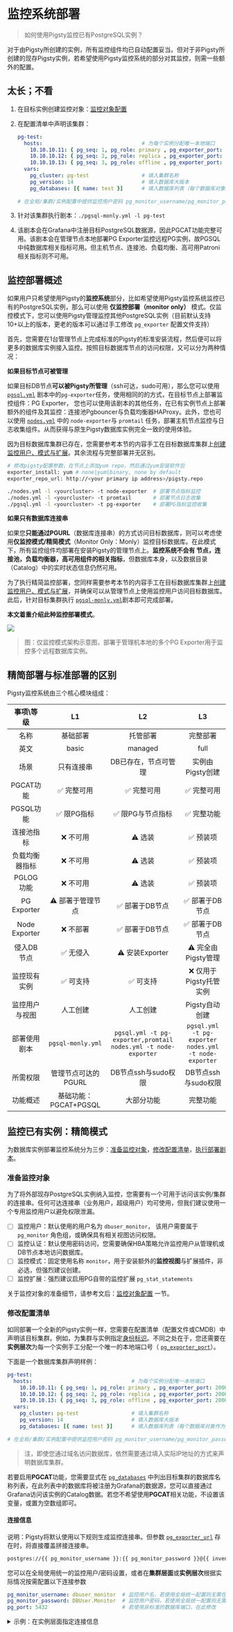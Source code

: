 # 监控系统部署

> 如何使用Pigsty监控已有PostgreSQL实例？

对于由Pigsty所创建的实例，所有监控组件均已自动配置妥当。但对于非Pigsty所创建的现存Pigsty实例，若希望使用Pigsty监控系统的部分对其监控，则需一些额外的配置。



## 太长；不看

1. 在目标实例创建监控对象：[监控对象配置](#监控对象配置) 

2. 在配置清单中声明该集群：

   ```yaml
   pg-test:
     hosts:                                # 为每个实例分配唯一本地端口
       10.10.10.11: { pg_seq: 1, pg_role: primary , pg_exporter_port: 20001}
       10.10.10.12: { pg_seq: 2, pg_role: replica , pg_exporter_port: 20002}
       10.10.10.13: { pg_seq: 3, pg_role: offline , pg_exporter_port: 20003}
     vars:
       pg_cluster: pg-test                 # 填入集群名称
       pg_version: 14                      # 填入数据库大版本
       pg_databases: [{ name: test }]      # 填入数据库列表（每个数据库对象作为一个数组元素）
       
   # 在全局/集群/实例配置中提供监控用户密码 pg_monitor_username/pg_monitor_password
   ```

3. 针对该集群执行剧本：`./pgsql-monly.yml -l pg-test`

4. 该剧本会在Grafana中注册目标PostgreSQL数据源，因此PGCAT功能完整可用。该剧本会在管理节点本地部署PG Exporter监控远程PG实例，故PGSQL中纯数据库相关指标可用。但主机节点、连接池、负载均衡、高可用Patroni相关指标则不可用。



## 监控部署概述

如果用户只希望使用Pigsty的**监控系统**部分，比如希望使用Pigsty监控系统监控已有的PostgreSQL实例，那么可以使用 **仅监控部署（monitor only）** 模式。仅监控模式下，您可以使用Pigsty管理监控其他PostgreSQL实例（目前默认支持10+以上的版本，更老的版本可以通过手工修改 `pg_exporter` 配置文件支持）

首先，您需要在1台管理节点上完成标准的Pigsty的标准安装流程，然后便可以将更多的数据库实例接入监控。按照目标数据库节点的访问权限，又可以分为两种情况：



**如果目标节点可被管理**

如果目标DB节点**可以被Pigsty所管理**（ssh可达，sudo可用），那么您可以使用 [`pgsql.yml`](p-pgsql.md) 剧本中的`pg-exporter`任务，使用相同的的方式，在目标节点上部署监控组件：PG Exporter， 您也可以使用该剧本的其他任务，在已有实例节点上部署额外的组件及其监控：连接池Pgbouncer与负载均衡器HAProxy。此外，您也可以使用 [`nodes.yml`](p-nodes.yml#nodes) 中的 `node-exporter`与 `promtail` 任务，部署主机节点监控与日志收集组件。从而获得与原生Pigsty数据库实例完全一致的使用体验。

因为目标数据库集群已存在，您需要参考本节的内容手工在目标数据库集群上[创建监控用户、模式与扩展](#监控对象配置)。其余流程与完整部署并无区别。

```bash
# 修改pigsty配置参数，在节点上添加yum repo，然后通过yum安装软件包
exporter_install: yum # none|yum|binary, none by default
exporter_repo_url: http://<your primary ip address>/pigsty.repo

./nodes.yml -l <yourcluster> -t node-exporter  # 部署节点指标监控
./nodes.yml -l <yourcluster> -t promtail       # 部署节点日志收集
./pgsql.yml -l <yourcluster> -t pg-exporter    # 部署PG指标监控收集
```





**如果只有数据库连接串**

如果您**只能通过PGURL**（数据库连接串）的方式访问目标数据库，则可以考虑使用**仅监控模式/精简模式**（Monitor Only：Monly）监控目标数据库。在此模式下，所有监控组件均部署在安装Pigsty的管理节点上。**监控系统不会有 节点，连接池，负载均衡器，高可用组件的相关指标**，但数据库本身，以及数据目录（Catalog）中的实时状态信息仍然可用。

为了执行精简监控部署，您同样需要参考本节的内容手工在目标数据库集群上[创建监控用户、模式与扩展](#监控对象配置)，并确保可以从管理节点上使用监控用户访问目标数据库。此后，针对目标集群执行 [`pgsql-monly.yml`](p-pgsql.md#pgsql-monly)剧本即可完成部署。

**本文着重介绍此种监控部署模式**。



![](../_media/monly.svg)

> 图：仅监控模式架构示意图，部署于管理机本地的多个PG Exporter用于监控多个远程数据库实例。



## 精简部署与标准部署的区别

Pigsty监控系统由三个核心模块组成：

|   事项\等级    |          L1           |                              L2                              |                              L3                              |
| :------------: | :-------------------: | :----------------------------------------------------------: | :----------------------------------------------------------: |
|      名称      |       基础部署        |                           托管部署                           |                           完整部署                           |
|      英文      |         basic         |                           managed                            |                             full                             |
|      场景      |      只有连接串       |                     DB已存在，节点可管理                     |                       实例由Pigsty创建                       |
|   PGCAT功能    |      ✅ 完整可用       |                          ✅ 完整可用                          |                          ✅ 完整可用                          |
|   PGSQL功能    |      ✅ 限PG指标       |                       ✅ 限PG与节点指标                       |                          ✅ 完整功能                          |
|   连接池指标   |       ❌ 不可用        |                            ⚠️ 选装                            |                           ✅ 预装项                           |
| 负载均衡器指标 |       ❌ 不可用        |                            ⚠️ 选装                            |                           ✅ 预装项                           |
|   PGLOG功能    |       ❌ 不可用        |                            ⚠️ 选装                            |                           ✅ 预装项                           |
|  PG Exporter   |   ⚠️ 部署于管理节点    |                        ✅ 部署于DB节点                        |                        ✅ 部署于DB节点                        |
| Node Exporter  |       ❌ 不部署        |                        ✅ 部署于DB节点                        |                        ✅ 部署于DB节点                        |
|   侵入DB节点   |       ✅ 无侵入        |                        ⚠️ 安装Exporter                        |                      ⚠️ 完全由Pigsty管理                      |
|  监控现有实例  |       ✅ 可支持        |                           ✅ 可支持                           |                    ❌ 仅用于Pigsty托管实例                    |
| 监控用户与视图 |       人工创建        |                           人工创建                           |                        Pigsty自动创建                        |
|  部署使用剧本  |   `pgsql-monly.yml`   | `pgsql.yml -t pg-exporter,promtail`<br />`nodes.yml -t node-exporter` | `pgsql.yml -t pg-exporter`<br />`nodes.yml -t node-exporter` |
|    所需权限    |  管理节点可达的PGURL  |                     DB节点ssh与sudo权限                      |                     DB节点ssh与sudo权限                      |
|    功能概述    | 基础功能：PGCAT+PGSQL |                          大部分功能                          |                           完整功能                           |









## 监控已有实例：精简模式

为数据库实例部署监控系统分为三步：[准备监控对象](#准备监控对象)，[修改配置清单](#修改配置清单)，[执行部署剧本](#执行部署剧本)。



### 准备监控对象

为了将外部现存PostgreSQL实例纳入监控，您需要有一个可用于访问该实例/集群的连接串。任何可达连接串（业务用户，超级用户）均可使用，但我们建议使用一个专用监控用户以避免权限泄漏。

- [ ] 监控用户：默认使用的用户名为 `dbuser_monitor`， 该用户需要属于 `pg_monitor` 角色组，或确保具有相关视图访问权限。
- [ ] 监控认证：默认使用密码访问，您需要确保HBA策略允许监控用户从管理机或DB节点本地访问数据库。
- [ ] 监控模式：固定使用名称 `monitor`，用于安装额外的**监控视图**与扩展插件，非必选，但强烈建议创建。
- [ ] 监控扩展：强烈建议启用PG自带的监控扩展 `pg_stat_statements`

关于监控对象的准备细节，请参考文后：[监控对象配置](#监控对象配置) 一节。




### 修改配置清单

如同部署一个全新的Pigsty实例一样，您需要在配置清单（配置文件或CMDB）中声明该目标集群。例如，为集群与实例指定[身份标识](v-config.md#身份参数)。不同之处在于，您还需要在**实例层次**为每一个实例手工分配一个唯一的本地端口号（ [`pg_exporter_port`](v-pgsql.md#pg_exporter_port)）。

下面是一个数据库集群声明样例：

```yaml
pg-test:
  hosts:                                # 为每个实例分配唯一本地端口
    10.10.10.11: { pg_seq: 1, pg_role: primary , pg_exporter_port: 20001}
    10.10.10.12: { pg_seq: 2, pg_role: replica , pg_exporter_port: 20002}
    10.10.10.13: { pg_seq: 3, pg_role: offline , pg_exporter_port: 20003}
  vars:
    pg_cluster: pg-test                 # 填入集群名称
    pg_version: 14                      # 填入数据库大版本
    pg_databases: [{ name: test }]      # 填入数据库列表（每个数据库对象作为一个数组元素）
    
# 在全局/集群/实例配置中提供监控用户密码 pg_monitor_username/pg_monitor_password
```

> 注，即使您通过域名访问数据库，依然需要通过填入实际IP地址的方式来声明数据库集群。

若要启用**PGCAT**功能，您需要显式在 [`pg_databases`](v-pgsql.md#pg_databases) 中列出目标集群的数据库名称列表，在此列表中的数据库将被注册为Grafana的数据源，您可以直接通过Grafana访问该实例的Catalog数据。若您不希望使用**PGCAT**相关功能，不设置该变量，或置为空数组即可。



#### 连接信息

说明：Pigsty将默认使用以下规则生成监控连接串。但参数 [`pg_exporter_url`](v-pgsql.md#pg_exporter_url) 存在时，将直接覆盖拼接连接串。

```bash
postgres://{{ pg_monitor_username }}:{{ pg_monitor_password }}@{{ inventory_hostname }}:{{ pg_port }}/postgres?sslmode=disable
```

您可以在全局使用统一的监控用户/密码设置，或者在**集群层面**或**实例层次**根据实际情况按需配置以下连接参数

```yaml
pg_monitor_username: dbuser_monitor  # 监控用户名，若使用全局统一配置则无需在此配置
pg_monitor_password: DBUser.Monitor  # 监控用户密码，若使用全局统一配置则无需在此配置
pg_port: 5432                        # 若使用非标准的数据库端口，在此修改
```

<details><summary>示例：在实例层面指定连接信息</summary>


```yaml
pg-test:
  hosts:                                # 直接为实例指定访问URL
    10.10.10.11: 
      pg_seq: 1
      pg_role: primary
      pg_exporter_port: 20001
      pg_monitor_username: monitor_user1
      pg_monitor_password: monitor_pass1
    10.10.10.12: 
      pg_seq: 2
      pg_role: replica
      pg_exporter_port: 20002           # 直接指定 pg_exporter_url
      pg_exporter_url: 'postgres://someuser:pass@rds.pg.hongkong.xxx:5432/postgres?sslmode=disable''
    10.10.10.13: 
      pg_seq: 3
      pg_role: offline
      pg_exporter_port: 20003
      pg_monitor_username: monitor_user3
      pg_monitor_password: monitor_pass3
  vars:
    pg_cluster: pg-test                 # 填入集群名称
    pg_version: 14                      # 填入数据库大版本
    pg_databases: [{ name: test }]      # 填入数据库列表（每个数据库对象作为一个数组元素）
```



### 执行部署剧本

集群声明完成后，将其纳入监控非常简单，在管理节点上针对目标集群使用剧本 [`pgsql-monly.yml`](p-pgsql.md#pgsql-monly) 即可：

```bash
./pgsql-monly.yml -l <cluster>     # 在指定集群上完成监控部署
```





---------------------

## 监控对象配置

### 监控用户

以Pigsty默认使用的监控用户`dbuser_monitor`为例，在目标数据库集群创建以下用户。

```sql
CREATE USER dbuser_monitor;
GRANT pg_monitor TO dbuser_monitor;
COMMENT ON ROLE dbuser_monitor IS 'system monitor user';
ALTER USER dbuser_monitor SET log_min_duration_statement = 1000;
ALTER USER dbuser_monitor PASSWORD 'DBUser.Monitor'; -- 按需修改监控用户密码（建议修改！！）
```

请注意，这里创建的监控用户与密码需要与 [`pg_monitor_username`](v-pgsql.md#pg_monitor_username)与[`pg_monitor_password`](v-pgsql.md#pg_monitor_password) 保持一致。

配置数据库 `pg_hba.conf` 文件，添加以下规则以允许监控用户从本地，以及管理机使用密码访问数据库。

```ini
# allow local role monitor with password
local   all  dbuser_monitor                    md5
host    all  dbuser_monitor  127.0.0.1/32      md5
host    all  dbuser_monitor  <管理机器IP地址>/32 md5
```



### 监控模式

监控模式与扩展是**可选项**，即使没有，Pigsty监控系统的主体也可以正常工作，但我们强烈建议创建监控模式，并至少启用PG官方自带的 `pg_stat_statements`，该扩展提供了关于查询性能的重要数据。注意：该扩展必须列入数据库参数`shared_preload_libraries` 中方可生效，修改该参数需要重启数据库。

创建扩展模式：

```sql
CREATE SCHEMA IF NOT EXISTS monitor;               -- 创建监控专用模式
GRANT USAGE ON SCHEMA monitor TO dbuser_monitor;   -- 允许监控用户使用
```

### 监控扩展

创建扩展插件：

```sql
-- 强烈建议启用 pg_stat_statements 扩展
CREATE EXTENSION IF NOT EXISTS "pg_stat_statements" WITH SCHEMA "monitor"; 

-- 可选的其他扩展
CREATE EXTENSION IF NOT EXISTS "pgstattuple" WITH SCHEMA "monitor";
CREATE EXTENSION IF NOT EXISTS "pg_qualstats" WITH SCHEMA "monitor";
CREATE EXTENSION IF NOT EXISTS "pg_buffercache" WITH SCHEMA "monitor";
CREATE EXTENSION IF NOT EXISTS "pageinspect" WITH SCHEMA "monitor";
CREATE EXTENSION IF NOT EXISTS "pg_prewarm" WITH SCHEMA "monitor";
CREATE EXTENSION IF NOT EXISTS "pg_visibility" WITH SCHEMA "monitor";
CREATE EXTENSION IF NOT EXISTS "pg_freespacemap" WITH SCHEMA "monitor";
```

### 监控视图

监控视图提供了若干常用的预处理结果，并对某些需要高权限的监控指标进行权限封装（例如共享内存分配），便于查询与使用。强烈建议在所有需要监控的数据库中创建

<details><summary>监控模式与监控视图定义</summary>

```sql
--==================================================================--
--                            Monitor Schema                        --
--==================================================================--

----------------------------------------------------------------------
-- cleanse
----------------------------------------------------------------------
CREATE SCHEMA IF NOT EXISTS monitor;
GRANT USAGE ON SCHEMA monitor TO dbuser_monitor;
GRANT USAGE ON SCHEMA monitor TO "{{ pg_admin_username }}";
GRANT USAGE ON SCHEMA monitor TO "{{ pg_replication_username }}";

--==================================================================--
--                            Monitor Views                         --
--==================================================================--

----------------------------------------------------------------------
-- Table bloat estimate : monitor.pg_table_bloat
----------------------------------------------------------------------
DROP VIEW IF EXISTS monitor.pg_table_bloat CASCADE;
CREATE OR REPLACE VIEW monitor.pg_table_bloat AS
SELECT CURRENT_CATALOG AS datname, nspname, relname , tblid , bs * tblpages AS size,
       CASE WHEN tblpages - est_tblpages_ff > 0 THEN (tblpages - est_tblpages_ff)/tblpages::FLOAT ELSE 0 END AS ratio
FROM (
         SELECT ceil( reltuples / ( (bs-page_hdr)*fillfactor/(tpl_size*100) ) ) + ceil( toasttuples / 4 ) AS est_tblpages_ff,
                tblpages, fillfactor, bs, tblid, nspname, relname, is_na
         FROM (
                  SELECT
                      ( 4 + tpl_hdr_size + tpl_data_size + (2 * ma)
                          - CASE WHEN tpl_hdr_size % ma = 0 THEN ma ELSE tpl_hdr_size % ma END
                          - CASE WHEN ceil(tpl_data_size)::INT % ma = 0 THEN ma ELSE ceil(tpl_data_size)::INT % ma END
                          ) AS tpl_size, (heappages + toastpages) AS tblpages, heappages,
                      toastpages, reltuples, toasttuples, bs, page_hdr, tblid, nspname, relname, fillfactor, is_na
                  FROM (
                           SELECT
                               tbl.oid AS tblid, ns.nspname , tbl.relname, tbl.reltuples,
                               tbl.relpages AS heappages, coalesce(toast.relpages, 0) AS toastpages,
                               coalesce(toast.reltuples, 0) AS toasttuples,
                               coalesce(substring(array_to_string(tbl.reloptions, ' ') FROM 'fillfactor=([0-9]+)')::smallint, 100) AS fillfactor,
                               current_setting('block_size')::numeric AS bs,
                               CASE WHEN version()~'mingw32' OR version()~'64-bit|x86_64|ppc64|ia64|amd64' THEN 8 ELSE 4 END AS ma,
                               24 AS page_hdr,
                               23 + CASE WHEN MAX(coalesce(s.null_frac,0)) > 0 THEN ( 7 + count(s.attname) ) / 8 ELSE 0::int END
                                   + CASE WHEN bool_or(att.attname = 'oid' and att.attnum < 0) THEN 4 ELSE 0 END AS tpl_hdr_size,
                               sum( (1-coalesce(s.null_frac, 0)) * coalesce(s.avg_width, 0) ) AS tpl_data_size,
                               bool_or(att.atttypid = 'pg_catalog.name'::regtype)
                                   OR sum(CASE WHEN att.attnum > 0 THEN 1 ELSE 0 END) <> count(s.attname) AS is_na
                           FROM pg_attribute AS att
                                    JOIN pg_class AS tbl ON att.attrelid = tbl.oid
                                    JOIN pg_namespace AS ns ON ns.oid = tbl.relnamespace
                                    LEFT JOIN pg_stats AS s ON s.schemaname=ns.nspname AND s.tablename = tbl.relname AND s.inherited=false AND s.attname=att.attname
                                    LEFT JOIN pg_class AS toast ON tbl.reltoastrelid = toast.oid
                           WHERE NOT att.attisdropped AND tbl.relkind = 'r' AND nspname NOT IN ('pg_catalog','information_schema')
                           GROUP BY 1,2,3,4,5,6,7,8,9,10
                       ) AS s
              ) AS s2
     ) AS s3
WHERE NOT is_na;
COMMENT ON VIEW monitor.pg_table_bloat IS 'postgres table bloat estimate';

----------------------------------------------------------------------
-- Index bloat estimate : monitor.pg_index_bloat
----------------------------------------------------------------------
DROP VIEW IF EXISTS monitor.pg_index_bloat CASCADE;
CREATE OR REPLACE VIEW monitor.pg_index_bloat AS
SELECT CURRENT_CATALOG AS datname, nspname, idxname AS relname, tblid, idxid, relpages::BIGINT * bs AS size,
       COALESCE((relpages - ( reltuples * (6 + ma - (CASE WHEN index_tuple_hdr % ma = 0 THEN ma ELSE index_tuple_hdr % ma END)
                                               + nulldatawidth + ma - (CASE WHEN nulldatawidth % ma = 0 THEN ma ELSE nulldatawidth % ma END))
                                  / (bs - pagehdr)::FLOAT  + 1 )), 0) / relpages::FLOAT AS ratio
FROM (
         SELECT nspname,idxname,indrelid AS tblid,indexrelid AS idxid,
                reltuples,relpages,
                current_setting('block_size')::INTEGER                                                               AS bs,
                (CASE WHEN version() ~ 'mingw32' OR version() ~ '64-bit|x86_64|ppc64|ia64|amd64' THEN 8 ELSE 4 END)  AS ma,
                24                                                                                                   AS pagehdr,
                (CASE WHEN max(COALESCE(pg_stats.null_frac, 0)) = 0 THEN 2 ELSE 6 END)                               AS index_tuple_hdr,
                sum((1.0 - COALESCE(pg_stats.null_frac, 0.0)) *
                    COALESCE(pg_stats.avg_width, 1024))::INTEGER                                                     AS nulldatawidth
         FROM pg_attribute
                  JOIN (
             SELECT pg_namespace.nspname,
                    ic.relname                                                   AS idxname,
                    ic.reltuples,
                    ic.relpages,
                    pg_index.indrelid,
                    pg_index.indexrelid,
                    tc.relname                                                   AS tablename,
                    regexp_split_to_table(pg_index.indkey::TEXT, ' ') :: INTEGER AS attnum,
                    pg_index.indexrelid                                          AS index_oid
             FROM pg_index
                      JOIN pg_class ic ON pg_index.indexrelid = ic.oid
                      JOIN pg_class tc ON pg_index.indrelid = tc.oid
                      JOIN pg_namespace ON pg_namespace.oid = ic.relnamespace
                      JOIN pg_am ON ic.relam = pg_am.oid
             WHERE pg_am.amname = 'btree' AND ic.relpages > 0 AND nspname NOT IN ('pg_catalog', 'information_schema')
         ) ind_atts ON pg_attribute.attrelid = ind_atts.indexrelid AND pg_attribute.attnum = ind_atts.attnum
                  JOIN pg_stats ON pg_stats.schemaname = ind_atts.nspname
             AND ((pg_stats.tablename = ind_atts.tablename AND pg_stats.attname = pg_get_indexdef(pg_attribute.attrelid, pg_attribute.attnum, TRUE))
                 OR (pg_stats.tablename = ind_atts.idxname AND pg_stats.attname = pg_attribute.attname))
         WHERE pg_attribute.attnum > 0
         GROUP BY 1, 2, 3, 4, 5, 6
     ) est;
COMMENT ON VIEW monitor.pg_index_bloat IS 'postgres index bloat estimate (btree-only)';


----------------------------------------------------------------------
-- Relation Bloat : monitor.pg_bloat
----------------------------------------------------------------------
DROP VIEW IF EXISTS monitor.pg_bloat CASCADE;
CREATE OR REPLACE VIEW monitor.pg_bloat AS
SELECT coalesce(ib.datname, tb.datname)                                                   AS datname,
       coalesce(ib.nspname, tb.nspname)                                                   AS nspname,
       coalesce(ib.tblid, tb.tblid)                                                       AS tblid,
       coalesce(tb.nspname || '.' || tb.relname, ib.nspname || '.' || ib.tblid::RegClass) AS tblname,
       tb.size                                                                            AS tbl_size,
       CASE WHEN tb.ratio < 0 THEN 0 ELSE round(tb.ratio::NUMERIC, 6) END                 AS tbl_ratio,
       (tb.size * (CASE WHEN tb.ratio < 0 THEN 0 ELSE tb.ratio::NUMERIC END)) ::BIGINT    AS tbl_wasted,
       ib.idxid,
       ib.nspname || '.' || ib.relname                                                    AS idxname,
       ib.size                                                                            AS idx_size,
       CASE WHEN ib.ratio < 0 THEN 0 ELSE round(ib.ratio::NUMERIC, 5) END                 AS idx_ratio,
       (ib.size * (CASE WHEN ib.ratio < 0 THEN 0 ELSE ib.ratio::NUMERIC END)) ::BIGINT    AS idx_wasted
FROM monitor.pg_index_bloat ib
         FULL OUTER JOIN monitor.pg_table_bloat tb ON ib.tblid = tb.tblid;

COMMENT ON VIEW monitor.pg_bloat IS 'postgres relation bloat detail';


----------------------------------------------------------------------
-- monitor.pg_index_bloat_human
----------------------------------------------------------------------
DROP VIEW IF EXISTS monitor.pg_index_bloat_human CASCADE;
CREATE OR REPLACE VIEW monitor.pg_index_bloat_human AS
SELECT idxname                            AS name,
       tblname,
       idx_wasted                         AS wasted,
       pg_size_pretty(idx_size)           AS idx_size,
       round(100 * idx_ratio::NUMERIC, 2) AS idx_ratio,
       pg_size_pretty(idx_wasted)         AS idx_wasted,
       pg_size_pretty(tbl_size)           AS tbl_size,
       round(100 * tbl_ratio::NUMERIC, 2) AS tbl_ratio,
       pg_size_pretty(tbl_wasted)         AS tbl_wasted
FROM monitor.pg_bloat
WHERE idxname IS NOT NULL;
COMMENT ON VIEW monitor.pg_index_bloat_human IS 'postgres index bloat info in human-readable format';

----------------------------------------------------------------------
-- monitor.pg_table_bloat_human
----------------------------------------------------------------------
DROP VIEW IF EXISTS monitor.pg_table_bloat_human CASCADE;
CREATE OR REPLACE VIEW monitor.pg_table_bloat_human AS
SELECT tblname                                          AS name,
       idx_wasted + tbl_wasted                          AS wasted,
       pg_size_pretty(idx_wasted + tbl_wasted)          AS all_wasted,
       pg_size_pretty(tbl_wasted)                       AS tbl_wasted,
       pg_size_pretty(tbl_size)                         AS tbl_size,
       tbl_ratio,
       pg_size_pretty(idx_wasted)                       AS idx_wasted,
       pg_size_pretty(idx_size)                         AS idx_size,
       round(idx_wasted::NUMERIC * 100.0 / idx_size, 2) AS idx_ratio
FROM (SELECT datname,
             nspname,
             tblname,
             coalesce(max(tbl_wasted), 0)                         AS tbl_wasted,
             coalesce(max(tbl_size), 1)                           AS tbl_size,
             round(100 * coalesce(max(tbl_ratio), 0)::NUMERIC, 2) AS tbl_ratio,
             coalesce(sum(idx_wasted), 0)                         AS idx_wasted,
             coalesce(sum(idx_size), 1)                           AS idx_size
      FROM monitor.pg_bloat
      WHERE tblname IS NOT NULL
      GROUP BY 1, 2, 3
     ) d;
COMMENT ON VIEW monitor.pg_table_bloat_human IS 'postgres table bloat info in human-readable format';



----------------------------------------------------------------------
-- Activity Overview: monitor.pg_session
----------------------------------------------------------------------
DROP VIEW IF EXISTS monitor.pg_session CASCADE;
CREATE OR REPLACE VIEW monitor.pg_session AS
SELECT coalesce(datname, 'all') AS datname, numbackends, active, idle, ixact, max_duration, max_tx_duration, max_conn_duration
FROM (
         SELECT datname,
                count(*)                                         AS numbackends,
                count(*) FILTER ( WHERE state = 'active' )       AS active,
                count(*) FILTER ( WHERE state = 'idle' )         AS idle,
                count(*) FILTER ( WHERE state = 'idle in transaction'
                    OR state = 'idle in transaction (aborted)' ) AS ixact,
                max(extract(epoch from now() - state_change))
                FILTER ( WHERE state = 'active' )                AS max_duration,
                max(extract(epoch from now() - xact_start))      AS max_tx_duration,
                max(extract(epoch from now() - backend_start))   AS max_conn_duration
         FROM pg_stat_activity
         WHERE backend_type = 'client backend'
           AND pid <> pg_backend_pid()
         GROUP BY ROLLUP (1)
         ORDER BY 1 NULLS FIRST
     ) t;
COMMENT ON VIEW monitor.pg_session IS 'postgres activity group by session';


----------------------------------------------------------------------
-- Sequential Scan: monitor.pg_seq_scan
----------------------------------------------------------------------
DROP VIEW IF EXISTS monitor.pg_seq_scan CASCADE;
CREATE OR REPLACE VIEW monitor.pg_seq_scan AS
    SELECT schemaname                                                        AS nspname,
           relname,
           seq_scan,
           seq_tup_read,
           seq_tup_read / seq_scan                                           AS seq_tup_avg,
           idx_scan,
           n_live_tup + n_dead_tup                                           AS tuples,
           round(n_live_tup * 100.0::NUMERIC / (n_live_tup + n_dead_tup), 2) AS live_ratio
    FROM pg_stat_user_tables
    WHERE seq_scan > 0
      and (n_live_tup + n_dead_tup) > 0
    ORDER BY seq_scan DESC;
COMMENT ON VIEW monitor.pg_seq_scan IS 'table that have seq scan';

```



如果您的PostgreSQL版本大于等于13，此视图可用于查看共享内存分配情况：

```sql
DROP FUNCTION IF EXISTS monitor.pg_shmem() CASCADE;
CREATE OR REPLACE FUNCTION monitor.pg_shmem() RETURNS SETOF
    pg_shmem_allocations AS $$ SELECT * FROM pg_shmem_allocations;$$ LANGUAGE SQL SECURITY DEFINER;
COMMENT ON FUNCTION monitor.pg_shmem() IS 'security wrapper for pg_shmem';
```



